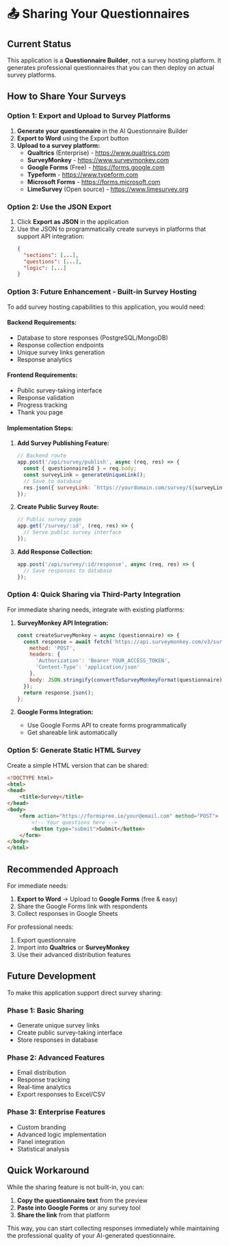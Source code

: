 # 📤 Sharing Your Questionnaires

## Current Status
This application is a **Questionnaire Builder**, not a survey hosting platform. It generates professional questionnaires that you can then deploy on actual survey platforms.

## How to Share Your Surveys

### Option 1: Export and Upload to Survey Platforms

1. **Generate your questionnaire** in the AI Questionnaire Builder
2. **Export to Word** using the Export button
3. **Upload to a survey platform:**
   - **Qualtrics** (Enterprise) - https://www.qualtrics.com
   - **SurveyMonkey** - https://www.surveymonkey.com
   - **Google Forms** (Free) - https://forms.google.com
   - **Typeform** - https://www.typeform.com
   - **Microsoft Forms** - https://forms.microsoft.com
   - **LimeSurvey** (Open source) - https://www.limesurvey.org

### Option 2: Use the JSON Export

1. Click **Export as JSON** in the application
2. Use the JSON to programmatically create surveys in platforms that support API integration:
   ```json
   {
     "sections": [...],
     "questions": [...],
     "logic": [...]
   }
   ```

### Option 3: Future Enhancement - Built-in Survey Hosting

To add survey hosting capabilities to this application, you would need:

#### Backend Requirements:
- Database to store responses (PostgreSQL/MongoDB)
- Response collection endpoints
- Unique survey links generation
- Response analytics

#### Frontend Requirements:
- Public survey-taking interface
- Response validation
- Progress tracking
- Thank you page

#### Implementation Steps:

1. **Add Survey Publishing Feature:**
   ```javascript
   // Backend route
   app.post('/api/survey/publish', async (req, res) => {
     const { questionnaireId } = req.body;
     const surveyLink = generateUniqueLink();
     // Save to database
     res.json({ surveyLink: `https://yourdomain.com/survey/${surveyLink}` });
   });
   ```

2. **Create Public Survey Route:**
   ```javascript
   // Public survey page
   app.get('/survey/:id', (req, res) => {
     // Serve public survey interface
   });
   ```

3. **Add Response Collection:**
   ```javascript
   app.post('/api/survey/:id/response', async (req, res) => {
     // Save responses to database
   });
   ```

### Option 4: Quick Sharing via Third-Party Integration

For immediate sharing needs, integrate with existing platforms:

1. **SurveyMonkey API Integration:**
   ```javascript
   const createSurveyMonkey = async (questionnaire) => {
     const response = await fetch('https://api.surveymonkey.com/v3/surveys', {
       method: 'POST',
       headers: {
         'Authorization': 'Bearer YOUR_ACCESS_TOKEN',
         'Content-Type': 'application/json'
       },
       body: JSON.stringify(convertToSurveyMonkeyFormat(questionnaire))
     });
     return response.json();
   };
   ```

2. **Google Forms Integration:**
   - Use Google Forms API to create forms programmatically
   - Get shareable link automatically

### Option 5: Generate Static HTML Survey

Create a simple HTML version that can be shared:

```html
<!DOCTYPE html>
<html>
<head>
    <title>Survey</title>
</head>
<body>
    <form action="https://formspree.io/your@email.com" method="POST">
        <!-- Your questions here -->
        <button type="submit">Submit</button>
    </form>
</body>
</html>
```

## Recommended Approach

For immediate needs:
1. **Export to Word** → Upload to **Google Forms** (free & easy)
2. Share the Google Forms link with respondents
3. Collect responses in Google Sheets

For professional needs:
1. Export questionnaire
2. Import into **Qualtrics** or **SurveyMonkey**
3. Use their advanced distribution features

## Future Development

To make this application support direct survey sharing:

### Phase 1: Basic Sharing
- Generate unique survey links
- Create public survey-taking interface
- Store responses in database

### Phase 2: Advanced Features
- Email distribution
- Response tracking
- Real-time analytics
- Export responses to Excel/CSV

### Phase 3: Enterprise Features
- Custom branding
- Advanced logic implementation
- Panel integration
- Statistical analysis

## Quick Workaround

While the sharing feature is not built-in, you can:

1. **Copy the questionnaire text** from the preview
2. **Paste into Google Forms** or any survey tool
3. **Share the link** from that platform

This way, you can start collecting responses immediately while maintaining the professional quality of your AI-generated questionnaire.